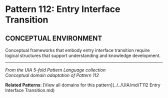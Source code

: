 # Pattern 112: Entry Interface Transition

## CONCEPTUAL ENVIRONMENT

Conceptual frameworks that embody entry interface transition require logical structures that support understanding and knowledge development.

---

*From the UIA 5-fold Pattern Language collection*  
*Conceptual domain adaptation of Pattern 112*

**Related Patterns**: [View all domains for this pattern](../../UIA/md/T112 Entry Interface Transition.md)